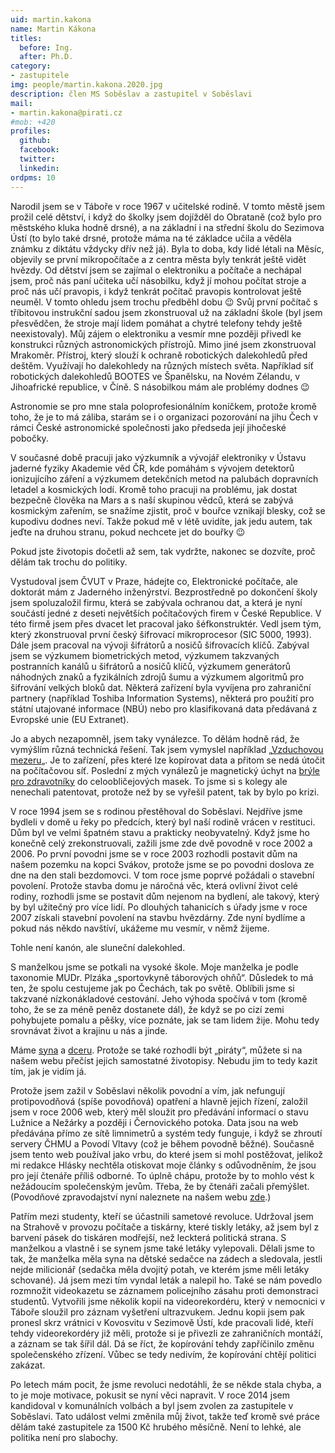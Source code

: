 ```yaml
---
uid: martin.kakona
name: Martin Kákona
titles:
  before: Ing.
  after: Ph.D.
category:
- zastupitele
img: people/martin.kakona.2020.jpg
description: člen MS Soběslav a zastupitel v Soběslavi
mail:
- martin.kakona@pirati.cz
#mob: +420 
profiles:
  github:
  facebook:				
  twitter:
  linkedin:
ordpms: 10
---
```


Narodil jsem se v Táboře v roce 1967 v učitelské rodině. V tomto městě jsem prožil celé dětství, i když do školky jsem dojížděl do Obrataně (což bylo pro městského kluka hodně drsné), a na základní i na střední školu do Sezimova Ústí (to bylo také drsné, protože máma na té základce učila a věděla známku z diktátu vždycky dřív než já). Byla to doba, kdy lidé létali na Měsíc, objevily se první mikropočítače a z centra města byly tenkrát ještě vidět hvězdy. Od dětství jsem se zajímal o elektroniku a počítače a nechápal jsem, proč nás paní učiteka učí násobilku, když jí mohou počítat stroje a proč nás učí pravopis, i když tenkrát počítač pravopis kontrolovat ještě neuměl. V tomto ohledu jsem trochu předběhl dobu 😉 Svůj první počítač s tříbitovou instrukční sadou jsem zkonstruoval už na základní škole (byl jsem přesvědčen, že stroje mají lidem pomáhat a chytré telefony tehdy ještě neexistovaly). Můj zájem o elektroniku a vesmír mne později přivedl ke konstrukci různých astronomických přístrojů. Mimo jiné jsem zkonstruoval Mrakoměr. Přístroj, který slouží k ochraně robotických dalekohledů před deštěm. Využívají ho dalekohledy na různých místech světa. Například síť robotických dalekohledů BOOTES ve Španělsku, na Novém Zélandu, v Jihoafrické republice, v Číně. S násobilkou mám ale problémy dodnes 😉

Astronomie se pro mne stala poloprofesionálním koníčkem, protože kromě toho, že je to má záliba, starám se i o organizaci pozorování na jihu Čech v rámci České astronomické společnosti jako předseda její jihočeské pobočky.

V současné době pracuji jako výzkumník a vývojář elektroniky v Ústavu jaderné fyziky Akademie věd ČR, kde pomáhám s vývojem detektorů ionizujícího záření a výzkumem detekčních metod na palubách dopravních letadel a kosmických lodí. Kromě toho pracuji na problému, jak dostat bezpečně člověka na Mars a s naší skupinou vědců, která se zabývá kosmickým zařením, se snažíme zjistit, proč v bouřce vznikají blesky, což se kupodivu dodnes neví. Takže pokud mě v létě uvidíte, jak jedu autem, tak jeďte na druhou stranu, pokud nechcete jet do bouřky 😉

Pokud jste životopis dočetli až sem, tak vydržte, nakonec se dozvíte, proč dělám tak trochu do politiky.

Vystudoval jsem ČVUT v Praze, hádejte co, Elektronické počítače, ale doktorát mám z Jaderného inženýrství. Bezprostředně po dokončení školy jsem spoluzaložil firmu, která se zabývala ochranou dat, a která je nyní součástí jedné z deseti největších počítačových firem v České Republice. V této firmě jsem přes dvacet let pracoval jako šéfkonstruktér. Vedl jsem tým, který zkonstruoval první český šifrovací mikroprocesor (SIC 5000, 1993). Dále jsem pracoval na vývoji šifrátorů a nosičů šifrovacích klíčů. Zabýval jsem se výzkumem biometrických metod, výzkumem takzvaných postranních kanálů u šifrátorů a nosičů klíčů, výzkumem generátorů náhodných znaků a fyzikálních zdrojů šumu a výzkumem algoritmů pro šifrování velkých bloků dat. Některá zařízení byla vyvíjena pro zahraniční partnery (například Toshiba Information Systems), některá pro použití pro státní utajované informace (NBÚ) nebo pro klasifikovaná data předávaná z Evropské unie (EU Extranet).

Jo a abych nezapomněl, jsem taky vynálezce. To dělám hodně rád, že vymýšlím různá technická řešení. Tak jsem vymyslel například „[Vzduchovou mezeru](https://www.iczgroup.com/wp-content/uploads/2017/08/ICZ_PL_SEC_AirGap02_CZ_1505_TISK_01.pdf)„. Je to zařízení, přes které lze kopírovat data a přitom se nedá útočit na počítačovou síť. Poslední z mých vynálezů je magnetický úchyt na [brýle pro zdravotníky](https://www.covidi.cz/) do celoobličejových masek. To jsme si s kolegy ale nenechali patentovat, protože než by se vyřešil patent, tak by bylo po krizi.

V roce 1994 jsem se s rodinou přestěhoval do Soběslavi. Nejdříve jsme bydleli v domě u řeky po předcích, který byl naší rodině vrácen v restituci. Dům byl ve velmi špatném stavu a prakticky neobyvatelný. Když jsme ho konečně celý zrekonstruovali, zažili jsme zde dvě povodně v roce 2002 a 2006. Po první povodni jsme se v roce 2003 rozhodli postavit dům na našem pozemku na kopci Svákov, protože jsme se po povodni doslova ze dne na den stali bezdomovci. V tom roce jsme poprvé požádali o stavební povolení. Protože stavba domu je náročná věc, která ovlivní život celé rodiny, rozhodli jsme se postavit dům nejenom na bydlení, ale takový, který by byl užitečný pro více lidí. Po dlouhých tahanicích s úřady jsme v roce 2007 získali stavební povolení na stavbu hvězdárny. Zde nyní bydlíme a pokud nás někdo navštíví, ukážeme mu vesmír, v němž žijeme.

Tohle není kanón, ale sluneční dalekohled.

S manželkou jsme se potkali na vysoké škole. Moje manželka je podle taxonomie MUDr. Plzáka „sportovkyně táborových ohňů“. Důsledek to má ten, že spolu cestujeme jak po Čechách, tak po světě. Oblíbili jsme si takzvané nízkonákladové cestování. Jeho výhoda spočívá v tom (kromě toho, že se za méně peněz dostanete dál), že když se po cizí zemi pohybujete pomalu a pěšky, více poznáte, jak se tam lidem žije. Mohu tedy srovnávat život a krajinu u nás a jinde.

Máme [syna](http://pirati.sobeslav.cz/?page_id=46) a [dceru](http://pirati.sobeslav.cz/?page_id=56). Protože se také rozhodli být „piráty“, můžete si na našem webu přečíst jejich samostatné životopisy. Nebudu jim to tedy kazit tím, jak je vidím já.

Protože jsem zažil v Soběslavi několik povodní a vím, jak nefungují protipovodňová (spíše povodňová) opatření a hlavně jejich řízení, založil jsem v roce 2006 web, který měl sloužit pro předávání informací o stavu Lužnice a Nežárky a později i Černovického potoka. Data jsou na web předávána přímo ze sítě limnimetrů a systém tedy funguje, i když se zhroutí servery ČHMU a Povodí Vltavy (což je během povodně běžné). Současně jsem tento web používal jako vrbu, do které jsem si mohl postěžovat, jelikož mi redakce Hlásky nechtěla otiskovat moje články s odůvodněním, že jsou pro její čtenáře příliš odborné. To úplně chápu, protože by to mohlo vést k nežádoucím společenským jevům. Třeba, že by čtenáři začali přemýšlet. (Povodňové zpravodajství nyní naleznete na našem webu [zde](http://pirati.sobeslav.cz/povodnove-zpravodajstvi/).)

Patřím mezi studenty, kteří se účastnili sametové revoluce. Udržoval jsem na Strahově v provozu počítače a tiskárny, které tiskly letáky, až jsem byl z barvení pásek do tiskáren modřejší, než leckterá politická strana. S manželkou a vlastně i se synem jsme také letáky vylepovali. Dělali jsme to tak, že manželka měla syna na dětské sedačce na zádech a sledovala, jestli nejde milicionář (sedačka měla dvojitý potah, ve kterém jsme měli letáky schované). Já jsem mezi tím vyndal leták a nalepil ho. Také se nám povedlo rozmnožit videokazetu se záznamem policejního zásahu proti demonstraci studentů. Vytvořili jsme několik kopií na videorekordéru, který v nemocnici v Táboře sloužil pro záznam vyšetření ultrazvukem. Jednu kopii jsem pak pronesl skrz vrátnici v Kovosvitu v Sezimově Ústí, kde pracovali lidé, kteří tehdy videorekordéry již měli, protože si je přivezli ze zahraničních montáží, a záznam se tak šířil dál. Dá se říct, že kopírování tehdy zapříčinilo změnu společenského zřízení. Vůbec se tedy nedivím, že kopírování chtějí politici zakázat.

Po letech mám pocit, že jsme revoluci nedotáhli, že se někde stala chyba, a to je moje motivace, pokusit se nyní věci napravit. V roce 2014 jsem kandidoval v komunálních volbách a byl jsem zvolen za zastupitele v Soběslavi. Tato událost velmi změnila můj život, takže teď kromě své práce dělám také zastupitele za 1500 Kč hrubého měsíčně. Není to lehké, ale politika není pro slabochy.
